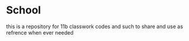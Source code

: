 # School
this is a repository for 11b classwork codes and such to share and use as refrence when ever needed 
